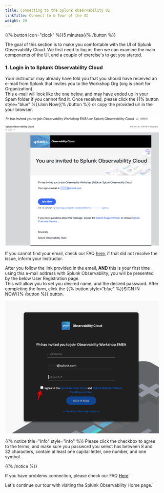 ```yaml
---
title: Connecting to the Splunk observability UI
linkTitle: Connect to & Tour of the UI
weight: 20
---
```


{{% button icon="clock" %}}5 minutes{{% /button %}}

The goal of this section is to make you comfortable with the UI of Splunk Observability Cloud. We first need to log in, then we can examine the main components of the UI, and a couple of exercise's to get you started.

### 1. Login in to Splunk Observability Cloud

Your instructor may already have told you that you should have received an e-mail from Splunk that invites you to the Workshop Org (org is short for Organization).  
This e-mail will look like the one below, and may have ended up in your Spam folder if you cannot find it. Once received, please click the {{% button style="blue" %}}Join Now{{% /button %}} or copy the provided url in the your browser.

![email](images/invite-email.png?width=25vw)

If you cannot find your email, check our FAQ [here](99-login-faq), if that did not resolve the issue, inform your Instructor.

After  you follow the link provided in the email, **AND** this is your first time using this e-mail address with Splunk Observability, you will be presented by the below User Registration page.  
This will allow you to set you desired name, and the desired password. After completing the form, click the {{% button style="blue" %}}SIGN IN NOW{{% /button %}} button.

![User-Setup](images/enter-password.png?width=25vw)

{{% notice title="Info" style="info" %}}
Please click the checkbox to agree to the terms, and make sure you password you select has between 8 and 32 characters, contain at least one capital letter, one number, and one symbol.

{{% /notice %}}

If you have problems connection, please check our FAQ [Here](99-login-faq)`

Let's continue our tour with visiting the Splunk Observability Home page.`
